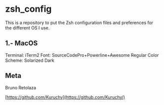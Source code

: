 # zsh_config
This is a repository to put the Zsh configuration files and preferences for the different OS I use.

## 1.- MacOS

Terminal: iTerm2
Font: SourceCodePro+Powerline+Awesome Regular
Color Scheme: Solarized Dark
   
## Meta

Bruno Retolaza

[https://github.com/Kuruchy](https://github.com/Kuruchy/)
